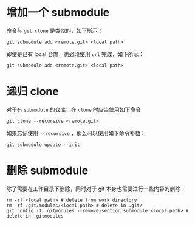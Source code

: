 # 增加一个 submodule

命令与 `git clone` 是类似的，如下所示：

``` shell
git submodule add <remote.git> <local path>
```

即使是已有 local 仓库，也必须使用 `url` 完成，如下所示：

``` shell
git submodule add <remote.git> <local path>
```

# 递归 clone

对于有 `submodule` 的仓库，在 `clone` 时应当使用如下命令

``` shell
git clone --recursive <remote.git>
```

如果忘记使用 `--recursive` ，那么可以使用如下命令补救：

``` shell
git submodule update --init
```

# 删除 submodule

除了需要在工作目录下删除，同时对于 git 本身也需要进行一些内容的删除：

``` shell
rm -rf <local path> # delete from work directory
rm -rf .git/modules/<local path> # delete in .git/
git config -f .gitmodules --remove-section submodule.<local path> # delete in .gitmodules
```

